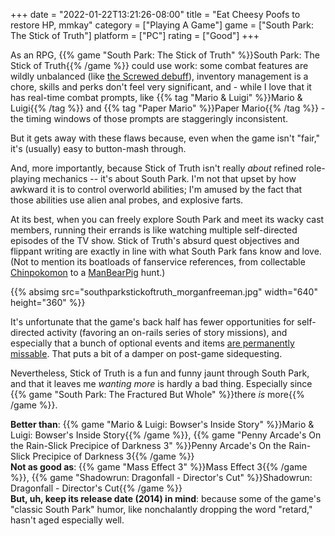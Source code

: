 +++
date = "2022-01-22T13:21:26-08:00"
title = "Eat Cheesy Poofs to restore HP, mmkay"
category = ["Playing A Game"]
game = ["South Park: The Stick of Truth"]
platform = ["PC"]
rating = ["Good"]
+++

As an RPG, {{% game "South Park: The Stick of Truth" %}}South Park: The Stick of Truth{{% /game %}} could use work: some combat features are wildly unbalanced (like <a href="https://spgame.fandom.com/wiki/Status_Effects#Negative_Status_Effects">the Screwed debuff</a>), inventory management is a chore, skills and perks don't feel very significant, and - while I love that it has real-time combat prompts, like {{% tag "Mario & Luigi" %}}Mario & Luigi{{% /tag %}} and {{% tag "Paper Mario" %}}Paper Mario{{% /tag %}} - the timing windows of those prompts are staggeringly inconsistent.

But it gets away with these flaws because, even when the game isn't "fair," it's (usually) easy to button-mash through.

And, more importantly, because Stick of Truth isn't really <i>about</i> refined role-playing mechanics -- it's about South Park.  I'm not that upset by how awkward it is to control overworld abilities; I'm amused by the fact that those abilities use alien anal probes, and explosive farts.

At its best, when you can freely explore South Park and meet its wacky cast members, running their errands is like watching multiple self-directed episodes of the TV show.  Stick of Truth's absurd quest objectives and flippant writing are exactly in line with what South Park fans know and love.  (Not to mention its boatloads of fanservice references, from collectable <a href="https://southpark.fandom.com/wiki/Chinpokomon_(Brand)">Chinpokomon</a> to a <a href="https://southpark.fandom.com/wiki/ManBearPig_(Character)">ManBearPig</a> hunt.)

{{% absimg src="southparkstickoftruth_morganfreeman.jpg" width="640" height="360" %}}

It's unfortunate that the game's back half has fewer opportunities for self-directed activity (favoring an on-rails series of story missions), and especially that a bunch of optional events and items <a href="https://www.ign.com/wikis/south-park-the-stick-of-truth/Easy_to_Miss_Collectibles,_Items_and_Quests">are permanently missable</a>.  That puts a bit of a damper on post-game sidequesting.

Nevertheless, Stick of Truth is a fun and funny jaunt through South Park, and that it leaves me <i>wanting more</i> is hardly a bad thing.  Especially since {{% game "South Park: The Fractured But Whole" %}}there <i>is</i> more{{% /game %}}.

<b>Better than</b>: {{% game "Mario & Luigi: Bowser's Inside Story" %}}Mario & Luigi: Bowser's Inside Story{{% /game %}}, {{% game "Penny Arcade's On the Rain-Slick Precipice of Darkness 3" %}}Penny Arcade's On the Rain-Slick Precipice of Darkness 3{{% /game %}}  
<b>Not as good as</b>: {{% game "Mass Effect 3" %}}Mass Effect 3{{% /game %}}, {{% game "Shadowrun: Dragonfall - Director's Cut" %}}Shadowrun: Dragonfall - Director's Cut{{% /game %}}  
<b>But, uh, keep its release date (2014) in mind</b>: because some of the game's "classic South Park" humor, like nonchalantly dropping the word "retard," hasn't aged especially well.
